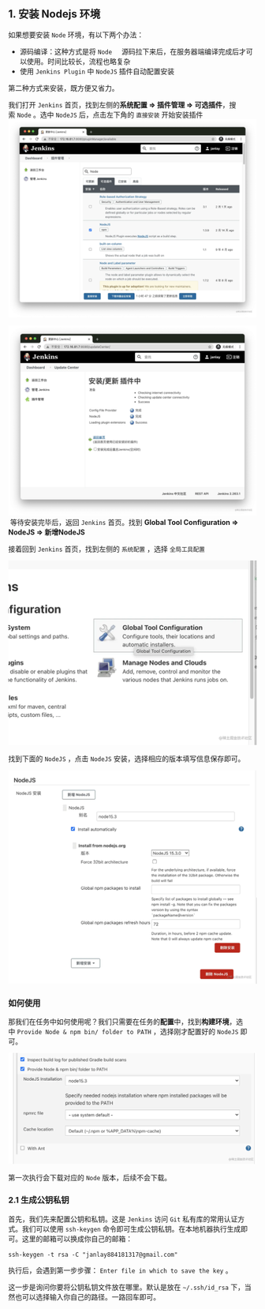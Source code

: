 ## 1. 安装 Nodejs 环境

如果想要安装 `Node` 环境，有以下两个办法：

-   源码编译：这种方式是将 `Node`     源码拉下来后，在服务器端编译完成后才可以使用。时间比较长，流程也略复杂
-   使用 `Jenkins Plugin` 中 `NodeJS` 插件自动配置安装

第二种方式来安装，既方便又省力。

我们打开 `Jenkins` 首页，找到左侧的**系统配置 => 插件管理 => 可选插件**，搜索 `Node` 。选中 `NodeJS` 后，点击左下角的 `直接安装` 开始安装插件
![](../youdaonote-images/Pasted%20image%2020230417223350.png)

![](../youdaonote-images/Pasted%20image%2020230417223404.png) 等待安装完毕后，返回 `Jenkins` 首页。找到 **Global Tool Configuration => NodeJS => 新增NodeJS**

接着回到 `Jenkins` 首页，找到左侧的 `系统配置` ，选择 `全局工具配置`

![](../youdaonote-images/Pasted%20image%2020230417223849.png)

找到下面的 `NodeJS` ，点击 `NodeJS` 安装，选择相应的版本填写信息保存即可。

![](../youdaonote-images/Pasted%20image%2020230417223858.png)

### 如何使用

那我们在任务中如何使用呢？我们只需要在任务的**配置**中，找到**构建环境**，选中 `Provide Node & npm bin/ folder to PATH` ，选择刚才配置好的 `NodeJS` 即可。

![](../youdaonote-images/Pasted%20image%2020230417223907.png)

第一次执行会下载对应的 `Node` 版本，后续不会下载。

### 2.1 生成公钥私钥

首先，我们先来配置公钥和私钥。这是 `Jenkins` 访问 `Git` 私有库的常用认证方式。我们可以使用 `ssh-keygen` 命令即可生成公钥私钥。在本地机器执行生成即可。这里的邮箱可以换成你自己的邮箱：

```shell
ssh-keygen -t rsa -C "janlay884181317@gmail.com"
```

执行后，会遇到第一步步骤： `Enter file in which to save the key` 。

这一步是询问你要将公钥私钥文件放在哪里。默认是放在 `~/.ssh/id_rsa` 下，当然也可以选择输入你自己的路径。一路回车即可。